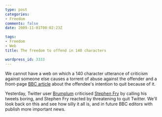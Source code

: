 ```yaml
---
type: post
categories:
- Freedom
comments: false
date: 2009-11-01T00:02:23Z

tags:
- Freedom
- Web
title: The freedom to offend in 140 characters

wordpress_id: 3333
---
```


We cannot have a web on which a 140 character utterance of criticism against someone else causes a torrent of abuse against the offender and a front-page [BBC article](http://news.bbc.co.uk/1/hi/entertainment/8335793.stm) about the offendee's intention to quit because of it.

Yesterday, Twitter user [Brumplum](http://www.twitter.com/brumplum) criticised [Stephen Fry](http://www.twitter.com/stephenfry/) by calling his tweets boring, and Stephen Fry reacted by threatening to quit Twitter. We'll look back on this and see how silly it all is, and in future BBC editors with publish more important news.

